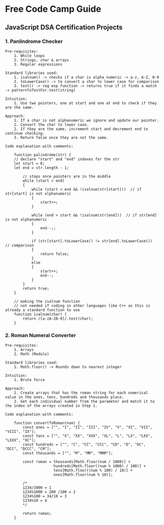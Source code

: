# Free Code Camp Guide
## JavaScript DSA Certification Projects

### 1. Panlindrome Checker
	Pre-requisites:
		1. While loops
   		2. Strings, char & arrays
   		3. Regular expressions
	 
   	Standard libraries used:
   		1. isalnum() -> checks if a char is alpha numeric -> a-z, A-Z, 0-9
   		2. toLowerCase() -> to convert a char to lower case for comparison
   		3. test() -> reg exp function -> returns true if it finds a match -> patternToTestFor.test(string)

	Intuition:
 		1. Use two pointers, one at start and one at end to check if they are the same.

	Approach:
 		1. If a char is not alphanumeric we ignore and update our pointer.
   		2. Convert the char to lower case.
   		2. If they are the same, increment start and decrement end to continue checking.
	 	3. Return false once they are not the same.

  	Code explanation with comments: 
   
   		function palindrome(str) {
		// declare "start" and "end" indexes for the str
		let start = 0;
		let end = str.length - 1;

			// stops once pointers are in the middle
    		while (start < end)
    		{
      			while (start < end && !isalnum(str[start]))  // if str[start] is not alphanumeric
      			{
					start++;
      			}
		 
      			while (end > start && !isalnum(str[end]))  // if str[end] is not alphanumeric
      			{
					end--;;
      			}
		 
      			if (str[start].toLowerCase() != str[end].toLowerCase())  // comparison
      			{
					return false;
      			}
      			else 
      			{
					start++;
					end--;
      			}
    		}
    		return true;
		}

		// making the isalnum function
  		// not needed if coding in other languages like C++ as this is already a standard function to use
		function isalnum(char) {
    		return /[a-zA-Z0-9]/.test(char);
		}

   ### 2. Roman Numeral Converter
	Pre-requisites:
		1. Arrays
   		2. Math (Modulo)
	 
   	Standard libraries used:
   		1. Math.floor() -> Rounds down to nearest integer

	Intuition:
 		1. Brute force

	Approach:
 		1. Create arrays that has the roman string for each numerical value in the ones, tens, hundreds and thousands place.
   		2. Get each individual number from the parameter and match it to the index of the arrays created in Step 1.

  	Code explanation with comments: 

   		function convertToRoman(num) {
			const ones = ["", "I", "II", "III", "IV", "V", "VI", "VII", "VIII", "IX"];
			const tens = ["", "X", "XX", "XXX", "XL", "L", "LX", "LXX", "LXXX", "XC"];
			const hundreds = ["", "C", "CC", "CCC", "CD", "D", "DC", "DCC", "DCCC", "CM"];
			const thousands = ["", "M", "MM", "MMM"];

			const roman = thousands[Math.floor(num / 1000)] + 
                          hundreds[Math.floor((num % 1000) / 100)] +
                          tens[Math.floor((num % 100) / 10)] + 
                          ones[Math.floor(num % 10)];

			/*
   			1234/1000 = 1
	  		1234%1000 = 200 /100 = 2
	 		1234%100 = 34/10 = 3
			1234%10 = 4
   			*/
	  
			return roman;
		}
